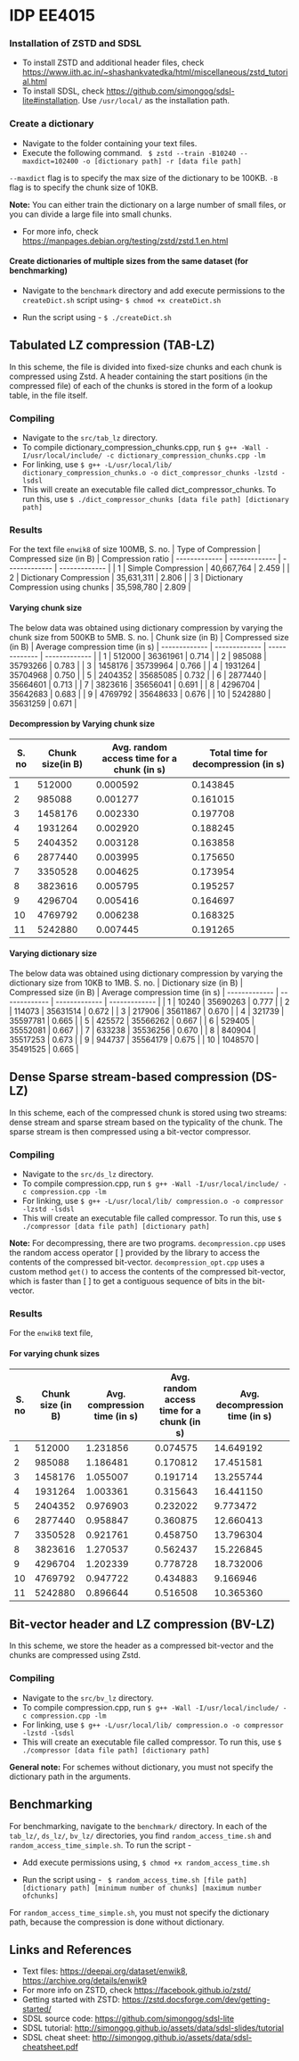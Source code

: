 # IDP EE4015

### Installation of ZSTD and SDSL
* To install ZSTD and additional header files, check https://www.iith.ac.in/~shashankvatedka/html/miscellaneous/zstd_tutorial.html
* To install SDSL, check https://github.com/simongog/sdsl-lite#installation. Use `/usr/local/` as the installation path.

### Create a dictionary
* Navigate to the folder containing your text files.
* Execute the following command.
``` $ zstd --train -B10240 --maxdict=102400 -o [dictionary path] -r [data file path]```

`--maxdict` flag is to specify the max size of the dictionary to be 100KB.
`-B` flag is to specify the chunk size of 10KB.

**Note:** You can either train the dictionary on a large number of small files, or you can divide a large file into small chunks.
* For more info, check https://manpages.debian.org/testing/zstd/zstd.1.en.html

#### Create dictionaries of multiple sizes from the same dataset (for benchmarking)
* Navigate to the `benchmark` directory and add execute permissions to the `createDict.sh` script using-
``` $ chmod +x createDict.sh ```

* Run the script using -
    ``` $ ./createDict.sh ```

## Tabulated LZ compression (TAB-LZ)
In this scheme, the file is divided into fixed-size chunks and each chunk is compressed using Zstd. A header containing the start positions (in the compressed file) of each of the chunks is stored in the form of a lookup table, in the file itself.

### Compiling
* Navigate to the `src/tab_lz` directory.
* To compile dictionary_compression_chunks.cpp, run
    ```$ g++ -Wall -I/usr/local/include/ -c dictionary_compression_chunks.cpp -lm```
* For linking, use
    ```$ g++ -L/usr/local/lib/ dictionary_compression_chunks.o -o dict_compressor_chunks -lzstd -lsdsl```
* This will create an executable file called dict_compressor_chunks. To run this, use
    ```$ ./dict_compressor_chunks [data file path] [dictionary path]```

### Results

For the text file `enwik8` of size 100MB,
S. no. | Type of Compression  | Compressed size (in B) | Compression ratio
| ------------- | ------------- | ------------- | ------------- |
| 1 | Simple Compression | 40,667,764 | 2.459 |
| 2 | Dictionary Compression | 35,631,311 | 2.806 |
| 3 | Dictionary Compression using chunks | 35,598,780 | 2.809 |

#### Varying chunk size
The below data was obtained using dictionary compression by varying the chunk size from 500KB to 5MB.
S. no. | Chunk size (in B)  | Compressed size (in B) | Average compression time (in s)
| ------------- | ------------- | ------------- | ------------- |
| 1 | 512000 | 36361961 | 0.714 |
| 2 | 985088  | 35793266 | 0.783 |
| 3 | 1458176 | 35739964 | 0.766 |
| 4 | 1931264 | 35704968 | 0.750 |
| 5 | 2404352 | 35685085 | 0.732 |
| 6 | 2877440 | 35664601 | 0.713 |
| 7 | 3823616 | 35656041 | 0.691 |
| 8 | 4296704 | 35642683 | 0.683 |
| 9 |  4769792 | 35648633 | 0.676 |
| 10 | 5242880 | 35631259 | 0.671 |

#### Decompression by Varying chunk size

|S. no|Chunk size(in B) |Avg. random access time for a chunk (in s)| Total time for decompression (in s)| 
| ------------- | ------------- | ------------- | ------------- |
|1| 512000  |0.000592  |0.143845 |
|2| 985088  | 0.001277 |0.161015 |
|3|1458176 | 0.002330 |0.197708 |
|4|1931264 | 0.002920 |0.188245 |
|5|2404352 |0.003128  | 0.163858|
|6| 2877440| 0.003995 | 0.175650|
|7| 3350528| 0.004625 |0.173954 |
|8|3823616 | 0.005795 |0.195257 |
|9|4296704 | 0.005416 | 0.164697|
|10|4769792 | 0.006238 | 0.168325|
|11|5242880 | 0.007445 | 0.191265|

#### Varying dictionary size
The below data was obtained using dictionary compression by varying the dictionary size from 10KB to 1MB.
S. no. | Dictionary size (in B)  | Compressed size (in B) | Average compression time (in s)
| ------------- | ------------- | ------------- | ------------- |
| 1 | 10240 | 35690263 | 0.777 |
| 2 | 114073 | 35631514 | 0.672 |
| 3 | 217906 | 35611867 | 0.670 |
| 4 | 321739 | 35597781 |  0.665 |
| 5 | 425572 | 35566262 | 0.667 |
| 6 | 529405 | 35552081 |  0.667 |
| 7 | 633238  | 35536256 | 0.670 |
| 8 |  840904 | 35517253 | 0.673 |
| 9 | 944737 | 35564179 | 0.675 |
| 10 | 1048570 | 35491525 | 0.665 |

## Dense Sparse stream-based compression (DS-LZ)
In this scheme, each of the compressed chunk is stored using two streams: dense stream and sparse stream based on the typicality of the chunk. The sparse stream is then compressed using a bit-vector compressor.

### Compiling
* Navigate to the `src/ds_lz` directory.
* To compile compression.cpp, run
    ```$ g++ -Wall -I/usr/local/include/ -c compression.cpp -lm```
* For linking, use
    ```$ g++ -L/usr/local/lib/ compression.o -o compressor -lzstd -lsdsl```
* This will create an executable file called compressor. To run this, use
    ```$ ./compressor [data file path] [dictionary path]```

**Note:** For decompressing, there are two programs. `decompression.cpp` uses the random access operator [ ] provided by the library to access the contents of the compressed bit-vector. `decompression_opt.cpp` uses a custom method `get()` to access the contents of the compressed bit-vector, which is faster than [ ] to get a contiguous sequence of bits in the bit-vector.

### Results
For the `enwik8` text file,
####  For varying chunk sizes
|S. no| Chunk size (in B) | Avg. compression time (in s) | Avg. random access time for a chunk (in s) | Avg. decompression time (in s)|
| ------------- | ------------- | ------------- | ------------- |-----------|
|1|512000   |1.231856 |0.074575 | 14.649192|
|2| 985088  |1.186481 | 0.170812|17.451581 |
|3|1458176 |1.055007 | 0.191714|13.255744 |
|4|1931264 | 1.003361| 0.315643|16.441150 |
|5| 2404352|0.976903 | 0.232022| 9.773472  |
|6| 2877440| 0.958847| 0.360875| 12.660413|
|7|3350528 |0.921761 | 0.458750|13.796304 |
|8|3823616 |1.270537 | 0.562437| 15.226845|
|9| 4296704|1.202339 | 0.778728|18.732006 |
|10|4769792 | 0.947722| 0.434883| 9.166946  |
|11|5242880 | 0.896644| 0.516508|10.365360 |

## Bit-vector header and LZ compression (BV-LZ)
In this scheme, we store the header as a compressed bit-vector and the chunks are compressed using Zstd.

### Compiling
* Navigate to the `src/bv_lz` directory.
* To compile compression.cpp, run
    ```$ g++ -Wall -I/usr/local/include/ -c compression.cpp -lm```
* For linking, use
    ```$ g++ -L/usr/local/lib/ compression.o -o compressor -lzstd -lsdsl```
* This will create an executable file called compressor. To run this, use
    ```$ ./compressor [data file path] [dictionary path]```

**General note:** For schemes without dictionary, you must not specify the dictionary path in the arguments.

## Benchmarking
For benchmarking, navigate to the `benchmark/` directory. In each of the `tab_lz/`, `ds_lz/`, `bv_lz/` directories, you find `random_access_time.sh` and `random_access_time_simple.sh`. To run the script -
* Add execute permissions using, ``` $ chmod +x random_access_time.sh ```

* Run the script using -
    ``` $ random_access_time.sh [file path] [dictionary path] [minimum number of chunks] [maximum number ofchunks]```

For `random_access_time_simple.sh`, you must not specify the dictionary path, because the compression is done without dictionary.


## Links and References
* Text files: https://deepai.org/dataset/enwik8, https://archive.org/details/enwik9
* For more info on ZSTD, check https://facebook.github.io/zstd/
* Getting started with ZSTD: https://zstd.docsforge.com/dev/getting-started/
* SDSL source code: https://github.com/simongog/sdsl-lite
* SDSL tutorial: http://simongog.github.io/assets/data/sdsl-slides/tutorial
* SDSL cheat sheet: http://simongog.github.io/assets/data/sdsl-cheatsheet.pdf

